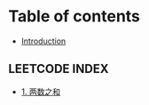 # Table of contents

* [Introduction](README.md)

## LEETCODE INDEX

* [1. 两数之和](leetcode-index/1.-liang-shu-zhi-he.md)

